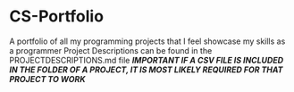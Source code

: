 # CS-Portfolio
A portfolio of all my programming projects that I feel showcase my skills as a programmer
Project Descriptions can be found in the PROJECTDESCRIPTIONS.md file
***IMPORTANT
IF A CSV FILE IS INCLUDED IN THE FOLDER OF A PROJECT, IT IS MOST LIKELY REQUIRED FOR THAT PROJECT TO WORK***
